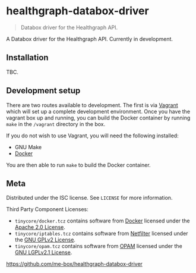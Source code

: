 # healthgraph-databox-driver
> Databox driver for the Healthgraph API.

A Databox driver for the Healthgraph API. Currently in development.

## Installation

TBC.

## Development setup

There are two routes available to development. The first is via 
[Vagrant](https://www.vagrantup.com/) which will set up a complete development
environment. Once you have the vagrant box up and running, you can build
the Docker container by running ``make`` in the ``/vagrant`` directory in the
box.

If you do not wish to use Vagrant, you will need the following installed:
* GNU Make
* [Docker](https://www.docker.com/)

You are then able to run ``make`` to build the Docker container. 

## Meta

Distributed under the ISC license. See ``LICENSE`` for more information.

Third Party Component Licenses:
* ``tinycore/docker.tcz`` contains software from [Docker][docker]
licensed under the [Apache 2.0 License][apache-2.0-license].
* ``tinycore/iptables.tcz`` contains software from [Netfilter][netfilter]
licensed under the [GNU GPLv2 License][gplv2-license].
* ``tinycore/opam.tcz`` contains software from [OPAM][opam]
licensed under the [GNU LGPLv2.1 License][lgplv2.1-license].

<https://github.com/me-box/healthgraph-databox-driver>

[docker]: https://www.docker.com/
[apache-2.0-license]: https://github.com/docker/docker/blob/master/LICENSE
[netfilter]: https://www.netfilter.org/
[gplv2-license]: https://www.gnu.org/licenses/old-licenses/gpl-2.0.html
[opam]: https://opam.ocaml.org/
[lgplv2.1-license]: https://github.com/ocaml/opam/blob/master/LICENSE

